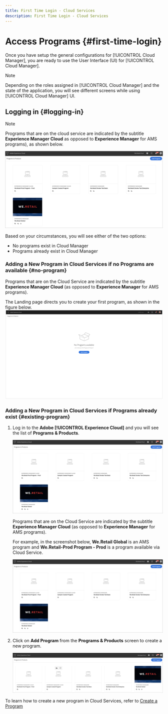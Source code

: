 ```yaml
---
title: First Time Login - Cloud Services
description: First Time Login - Cloud Services
---
```


# Access Programs {#first-time-login} 

Once you have setup the general configurations for [!UICONTROL Cloud Manager], you are ready to use the User Interface (UI) for [!UICONTROL Cloud Manager].

>[!NOTE]
>
>Depending on the roles assigned in [!UICONTROL Cloud Manager] and the state of the application, you will see different screens while using [!UICONTROL Cloud Manager] UI.

## Logging in {#logging-in}

>[!NOTE]
   >
   >Programs that are on the cloud service are indicated by the subtitle **Experience Manager Cloud** as opposed to **Experience Manager** for AMS programs), as shown below.

![](assets/first_timelogin1.png)


Based on your circumstances, you will see either of the two options:

* No programs exist in Cloud Manager
* Programs already exist in Cloud Manager

### Adding a New Program in Cloud Services if no Programs are available {#no-program}

Programs that are on the Cloud Service are indicated by the subtitle **Experience Manager Cloud** (as opposed to **Experience Manager** for AMS programs).

The Landing page directs you to create your first program, as shown in the figure below.
   ![](assets/first_timelogin0.png)
      

### Adding a New Program in Cloud Services if Programs already exist {#existing-program}

1. Log in to the **Adobe [!UICONTROL Experience Cloud]** and you will see the list of **Programs & Products**.

   ![](assets/first_timelogin1.png)

   Programs that are on the Cloud Service are indicated by the subtitle **Experience Manager Cloud** (as opposed to **Experience Manager** for AMS programs). 
   
   For example, in the screenshot below, **We.Retail Global** is an AMS program and **We.Retail-Prod Program - Prod** is a program available via Cloud Service.

   ![](assets/first_timelogin1.png)

1. Click on **Add Program** from the **Programs & Products** screen to create a new program.

   ![](assets/first_timelogin2.png)

To learn how to create a new program in Cloud Services, refer to [Create a Program](/help/onboarding/getting-access-to-aem-in-cloud/creating-a-program.md)
